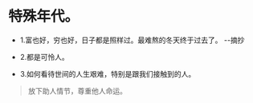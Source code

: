 # 特殊年代。

- 1.富也好，穷也好，日子都是照样过。最难熬的冬天终于过去了。 --摘抄

- 2.都是可怜人。

- 3.如何看待世间的人生艰难，特别是跟我们接触到的人。

>放下助人情节，尊重他人命运。

